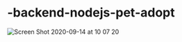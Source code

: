 # -backend-nodejs-pet-adopt
![Screen Shot 2020-09-14 at 10 07 20](https://user-images.githubusercontent.com/47576846/93091698-d3e71f00-f674-11ea-9df4-f36103b3a81a.png)
